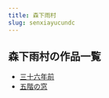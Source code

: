 ```yaml
---
title: 森下雨村
slug: senxiayucundc
---
```


## 森下雨村の作品一覧

- [三十六年前](sanshiliunianqianf1)
- [五階の窓](wujienochuanga3)
